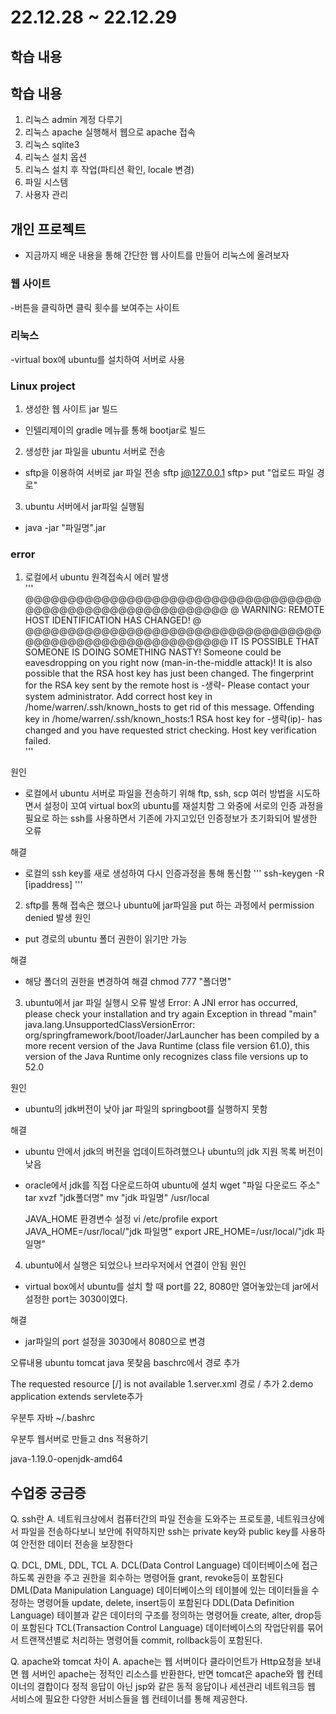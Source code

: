 # 22.12.28 ~ 22.12.29

## 학습 내용



## 학습 내용
1. 리눅스 admin 계정 다루기
2. 리눅스 apache 실행해서 웹으로 apache 접속
3. 리눅스 sqlite3
4. 리눅스 설치 옵션
5. 리눅스 설치 후 작업(파티션 확인, locale 변경)
6. 파일 시스템
7. 사용자 관리


## 개인 프로젝트
- 지금까지 배운 내용을 통해 간단한 웹 사이트를 만들어 리눅스에 올려보자

### 웹 사이트
-버튼을 클릭하면 클릭 횟수를 보여주는 사이트

### 리눅스
-virtual box에 ubuntu를 설치하여 서버로 사용

### Linux project
1. 생성한 웹 사이트 jar 빌드
- 인텔리제이의 gradle 메뉴를 통해 bootjar로 빌드


2. 생성한 jar 파일을 ubuntu 서버로 전송
- sftp을 이용하여 서버로 jar 파일 전송
	sftp j@127.0.0.1
	sftp> put "업로드 파일 경로"


3. ubuntu 서버에서 jar파일 실행됨
-	java -jar "파일명".jar
 


### error

1. 로컬에서 ubuntu 원격접속시 에러 발생  
'''  
	@@@@@@@@@@@@@@@@@@@@@@@@@@@@@@@@@@@@@@@@@@@@@@@@@@@@@@@@@@@
	@    WARNING: REMOTE HOST IDENTIFICATION HAS CHANGED!     @
	@@@@@@@@@@@@@@@@@@@@@@@@@@@@@@@@@@@@@@@@@@@@@@@@@@@@@@@@@@@
	IT IS POSSIBLE THAT SOMEONE IS DOING SOMETHING NASTY!
	Someone could be eavesdropping on you right now (man-in-the-middle attack)!
	It is also possible that the RSA host key has just been changed.
	The fingerprint for the RSA key sent by the remote host is
	-생략-
	Please contact your system administrator.
	Add correct host key in /home/warren/.ssh/known_hosts to get rid of this message.
	Offending key in /home/warren/.ssh/known_hosts:1
	RSA host key for -생략(ip)- has changed and you have requested strict checking.
	Host key verification failed.  
'''

원인
- 로컬에서 ubuntu 서버로 파일을 전송하기 위해 ftp, ssh, scp 여러 방법을 시도하면서 설정이 꼬여
virtual box의 ubuntu를 재설치함
그 와중에 서로의 인증 과정을 필요로 하는 ssh를 사용하면서 기존에 가지고있던 인증정보가 초기화되어 발생한 오류

해결
- 로컬의 ssh key를 새로 생성하여 다시 인증과정을 통해 통신함
'''
	ssh-keygen -R [ipaddress]
'''
	

2. sftp를 통해 접속은 했으나 ubuntu에 jar파일을 put 하는 과정에서 permission denied 발생
원인
- put 경로의 ubuntu 폴더 권한이 읽기만 가능

해결
- 해당 폴더의 권한을 변경하여 해결
	chmod 777 "폴더명"
	
3. ubuntu에서 jar 파일 실행시 오류 발생
Error: A JNI error has occurred, please check your installation and try again
Exception in thread "main" java.lang.UnsupportedClassVersionError: 
org/springframework/boot/loader/JarLauncher has been compiled by a more recent version of the Java Runtime 
(class file version 61.0), this version of the Java Runtime only recognizes class file versions up to 52.0

원인 
- ubuntu의 jdk버전이 낮아 jar 파일의 springboot를 실행하지 못함

해결
- ubuntu 안에서 jdk의 버전을 업데이트하려했으나 ubuntu의 jdk 지원 목록 버전이 낮음
- oracle에서 jdk를 직접 다운로드하여 ubuntu에 설치
	wget "파일 다운로드 주소"
	tar xvzf "jdk폴더명"
	mv "jdk 파일명" /usr/local
	
	JAVA_HOME 환경변수 설정
	vi /etc/profile
	export JAVA_HOME=/usr/local/"jdk 파일명"
	export JRE_HOME=/usr/local/"jdk 파일명"
	
4. ubuntu에서 실행은 되었으나 브라우저에서 연결이 안됨
원인
- virtual box에서 ubuntu를 설치 할 때 port를 22, 8080만 열어놓았는데 jar에서 설정한 port는 3030이였다.

해결
- jar파일의  port 설정을 3030에서 8080으로 변경

오류내용
ubuntu tomcat java 못찾음
baschrc에서 경로 추가

The requested resource [/] is not available
1.server.xml 경로 / 추가
2.demo application extends servlete추가

우분투 자바 
~/.bashrc




우분투 웹서버로 만들고 dns 적용하기


java-1.19.0-openjdk-amd64 




## 수업중 궁금증
Q. ssh란
A. 네트워크상에서 컴퓨터간의 파일 전송을 도와주는 프로토콜, 네트워크상에서 파일을 전송하다보니 보안에 취약하지만
ssh는 private key와 public key를 사용하여 안전한 데이터 전송을 보장한다


Q. DCL, DML, DDL, TCL
A.  DCL(Data Control Language) 데이터베이스에 접근하도록 권한을 주고 권한을 회수하는 명령어들 grant, revoke등이 포함된다
	DML(Data Manipulation Language) 데이터베이스의 테이블에 있는 데이터들을 수정하는 명령어들 update, delete, insert등이 포함된다
	DDL(Data Definition Language) 테이블과 같은 데이터의 구조를 정의하는 명령어들 create, alter, drop등이 포함된다
	TCL(Transaction Control Language) 데이터베이스의 작업단위를 묶어서 트랜잭션별로 처리하는 명령어들 commit, rollback등이 포함된다.
	
	
Q. apache와 tomcat 차이
A.  apache는 웹 서버이다 클라이언트가 Http요청을 보내면 웹 서버인 apache는 정적인 리소스를 반환한다,
	반면 tomcat은 apache와 웹 컨테이너의 결합이다 정적 응답이 아닌 jsp와 같은 동적 응답이나 세션관리 네트워크등 웹 서비스에
	필요한 다양한 서비스들을 웹 컨테이너를 통해 제공한다.
